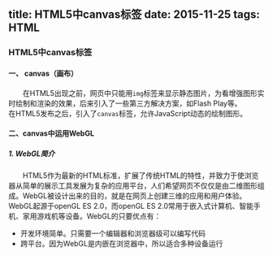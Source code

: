 title: HTML5中canvas标签
date: 2015-11-25
tags: HTML
---

### HTML5中canvas标签
#### 一、 canvas（画布）
&emsp;&emsp;在HTML5出现之前，网页中只能用`img`标签来显示静态图片，为看增强图形实时绘制和渲染的效果，后来引入了一些第三方解决方案，如Flash Play等。
&emsp;&emsp;在HTML5发布之后，引入了`canvas`标签，允许JavaScript动态的绘制图形。

#### 二、canvas中运用WebGL

##### 1. WebGL简介
&emsp;&emsp;HTML5作为最新的HTML标准，扩展了传统HTML的特性，并致力于使浏览器从简单的展示工具发展为复杂的应用平台，人们希望网页不仅仅是由二维图形组成。WebGL被设计出来的目的，就是在网页上创建三维的应用和用户体验。
&emsp;&emsp;WebGL起源于openGL ES 2.0，而openGL ES 2.0常用于嵌入式计算机、智能手机、家用游戏机等设备。WebGL的只要优点有：
- 开发环境简单。只需要一个编辑器和浏览器级可以编写代码
- 跨平台。因为WebGL是内嵌在浏览器中，所以适合多种设备运行